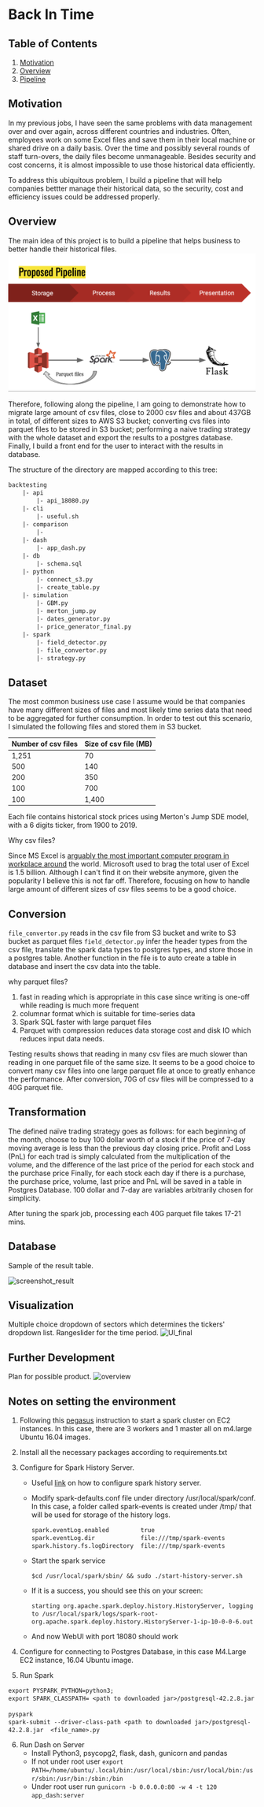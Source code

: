 # Back In Time

## Table of Contents

1. [Motivation](#motivation)
2. [Overview](#overview)
3. [Pipeline](#pipeline)

## Motivation
In my previous jobs, I have seen the same problems with data management over and over again, 
across different countries and industries. Often, employees work on some Excel files 
and save them in their local machine or shared drive on a daily basis. 
Over the time and possibly several rounds of staff turn-overs,
the daily files become unmanageable. Besides security and cost concerns, 
it is almost impossible to use those historical data efficiently. 

To address this ubiquitous problem, I build a pipeline that will help companies bettter manage their historical data, 
so the security, cost and efficiency issues could be addressed properly.


## Overview
The main idea of this project is to build a pipeline that helps business to better handle their historical files.
![pipeline](static/pipeline.png)

Therefore, following along the pipeline, I am going to demonstrate how to migrate large amount of csv files, 
close to 2000 csv files and about 437GB in total, of different sizes to AWS S3 bucket; 
converting cvs files into parquet files to be stored in S3 bucket; performing a naive trading strategy with the whole dataset and 
export the results to a postgres database. Finally, I build a front end for the user to interact with the results in database.

The structure of the directory are mapped according to this tree:
```
backtesting
    |- api
        |- api_18080.py
    |- cli
        |- useful.sh
    |- comparison
        |-
    |- dash
        |- app_dash.py
    |- db
        |- schema.sql
    |- python
        |- connect_s3.py
        |- create_table.py
    |- simulation
        |- GBM.py
        |- merton_jump.py
        |- dates_generator.py
        |- price_generator_final.py
    |- spark
        |- field_detector.py
        |- file_convertor.py
        |- strategy.py
```


## Dataset
The most common business use case I assume would be that companies have many different sizes of files and most likely time series data that need to be aggregated for further consumption.
In order to test out this scenario, I simulated the following files and stored them in S3 bucket. 

|Number of csv files|Size of csv file (MB)|
|---|---|
|1,251|70|
|500|140|
|200|350|
|100|700|
|100|1,400|

Each file contains historical stock prices using Merton's Jump SDE model, with a 6 digits ticker, from 1900 to 2019. 

Why csv files?

Since MS Excel is [arguably the most important computer program in workplace around](https://www.investopedia.com/articles/personal-finance/032415/importance-excel-business.asp) the world. 
Microsoft used to brag the total user of Excel is 1.5 billion. Although I can't find it on their website anymore,
given the popularity I believe this is not far off. Therefore, focusing on how to handle large amount of different sizes of csv files seems to be a good choice.


## Conversion
```file_convertor.py``` reads in the csv file from S3 bucket and write to S3 bucket as parquet files
```field_detector.py``` infer the header types from the csv file, translate the spark data types to postgres types, 
and store those in a postgres table. Another function in the file is to auto create a table in database and insert the 
csv data into the table. 

why parquet files?
1. fast in reading which is appropriate in this case since writing is one-off while reading is much more frequent
2. columnar format which is suitable for time-series data
3. Spark SQL faster with large parquet files
4. Parquet with compression reduces data storage cost and disk IO which reduces input data needs.

Testing results shows that reading in many csv files are much slower than reading in one parquet file of the same size.
It seems to be a good choice to convert many csv files into one large parquet file at once to greatly enhance the performance.
After conversion, 70G of csv files will be compressed to a 40G parquet file.

## Transformation
The defined naïve trading strategy goes as follows: for each beginning of the month, choose to buy 100 dollar worth of a stock
if the price of 7-day moving average is less than the previous day closing price. Profit and Loss (PnL) for each trad is simply calculated 
from the multiplication of the volume, and the difference of the last price of the period for each stock and the purchase price
Finally, for each stock each day if there is a purchase, the purchase price, volume, last price and PnL will be
saved in a table in Postgres Database.  100 dollar and 7-day are variables arbitrarily chosen for simplicity.

After tuning the spark job, processing each 40G parquet file takes 17-21 mins.

## Database
Sample of the result table.

![screenshot_result](static/ScreenShot_Results.png)


## Visualization
Multiple choice dropdown of sectors which determines the tickers' dropdown list.
Rangeslider for the time period.
![UI_final](static/UI_final.png)

## Further Development

Plan for possible product.
![overview](static/overview.png)



## Notes on setting the environment

1. Following this [pegasus](https://blog.insightdatascience.com/how-to-get-hadoop-and-spark-up-and-running-on-aws-7a1b0ab55459) 
instruction to start a spark cluster on EC2 instances. In this case, there are 3 workers and 1 master all on m4.large 
Ubuntu 16.04 images.
2. Install all the necessary packages according to requirements.txt
3. Configure for Spark History Server. 
    - Useful [link](https://www.ibm.com/support/knowledgecenter/en/SS3MQL_1.1.1/management_sym/spark_configuring_history_service.html)
     on how to configure spark history server.
        
    - Modify spark-defaults.conf file under directory /usr/local/spark/conf. In this case, a folder called spark-events is created under /tmp/
    that will be used for storage of the history logs.
        ```
        spark.eventLog.enabled         true
        spark.eventLog.dir             file:///tmp/spark-events
        spark.history.fs.logDirectory  file:///tmp/spark-events
        ```
    - Start the spark service
        ```
        $cd /usr/local/spark/sbin/ && sudo ./start-history-server.sh
        ```
    - If it is a success, you should see this on your screen:
        ```
        starting org.apache.spark.deploy.history.HistoryServer, logging to /usr/local/spark/logs/spark-root-org.apache.spark.deploy.history.HistoryServer-1-ip-10-0-0-6.out
        ```
    - And now WebUI with port 18080 should work
4. Configure for connecting to Postgres Database, in this case M4.Large EC2 instance, 16.04 Ubuntu image.

5. Run Spark
```
export PYSPARK_PYTHON=python3;
export SPARK_CLASSPATH= <path to downloaded jar>/postgresql-42.2.8.jar

pyspark
spark-submit --driver-class-path <path to downloaded jar>/postgresql-42.2.8.jar  <file_name>.py
```

6. Run Dash on Server
    - Install Python3, psycopg2, flask, dash, gunicorn and pandas
    - If not under root user ```export PATH=/home/ubuntu/.local/bin:/usr/local/sbin:/usr/local/bin:/usr/sbin:/usr/bin:/sbin:/bin```
    - Under root user run ```gunicorn -b 0.0.0.0:80 -w 4 -t 120 app_dash:server```